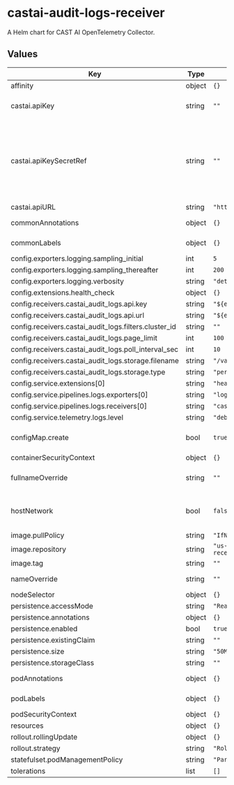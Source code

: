 # castai-audit-logs-receiver

A Helm chart for CAST AI OpenTelemetry Collector.

## Values

| Key | Type | Default | Description |
|-----|------|---------|-------------|
| affinity | object | `{}` |  |
| castai.apiKey | string | `""` | Token to be used for authorizing access to the CASTAI API. |
| castai.apiKeySecretRef | string | `""` | Name of secret with Token to be used for authorizing access to the API. apiKey and apiKeySecretRef are mutually exclusive. The referenced secret must provide the token in .data["CASTAI_API_KEY"]. |
| castai.apiURL | string | `"https://api.cast.ai"` | CASTAI public api url. |
| commonAnnotations | object | `{}` | Annotations to add to all resources. |
| commonLabels | object | `{}` | Labels to add to all resources. |
| config.exporters.logging.sampling_initial | int | `5` |  |
| config.exporters.logging.sampling_thereafter | int | `200` |  |
| config.exporters.logging.verbosity | string | `"detailed"` |  |
| config.extensions.health_check | object | `{}` |  |
| config.receivers.castai_audit_logs.api.key | string | `"${env:CASTAI_API_KEY}"` |  |
| config.receivers.castai_audit_logs.api.url | string | `"${env:CASTAI_API_URL}"` |  |
| config.receivers.castai_audit_logs.filters.cluster_id | string | `""` |  |
| config.receivers.castai_audit_logs.page_limit | int | `100` |  |
| config.receivers.castai_audit_logs.poll_interval_sec | int | `10` |  |
| config.receivers.castai_audit_logs.storage.filename | string | `"/var/lib/otelcol/file_storage/audit_logs_poll_data.json"` |  |
| config.receivers.castai_audit_logs.storage.type | string | `"persistent"` |  |
| config.service.extensions[0] | string | `"health_check"` |  |
| config.service.pipelines.logs.exporters[0] | string | `"logging"` |  |
| config.service.pipelines.logs.receivers[0] | string | `"castai_audit_logs"` |  |
| config.service.telemetry.logs.level | string | `"debug"` |  |
| configMap.create | bool | `true` | Specifies whether a configMap should be created. |
| containerSecurityContext | object | `{}` |  |
| fullnameOverride | string | `""` | Override the release name used for the full names of resources. |
| hostNetwork | bool | `false` | Host networking requested for this pod. Use the host's network namespace. |
| image.pullPolicy | string | `"IfNotPresent"` |  |
| image.repository | string | `"us-docker.pkg.dev/castai-hub/library/audit-logs-receiver"` |  |
| image.tag | string | `""` |  |
| nameOverride | string | `""` | Override the name of the chart. |
| nodeSelector | object | `{}` |  |
| persistence.accessMode | string | `"ReadWriteOnce"` |  |
| persistence.annotations | object | `{}` |  |
| persistence.enabled | bool | `true` |  |
| persistence.existingClaim | string | `""` |  |
| persistence.size | string | `"50M"` |  |
| persistence.storageClass | string | `""` |  |
| podAnnotations | object | `{}` | Annotations to be added to pods. |
| podLabels | object | `{}` | Labels to be added to pods. |
| podSecurityContext | object | `{}` |  |
| resources | object | `{}` |  |
| rollout.rollingUpdate | object | `{}` |  |
| rollout.strategy | string | `"RollingUpdate"` |  |
| statefulset.podManagementPolicy | string | `"Parallel"` |  |
| tolerations | list | `[]` |  |